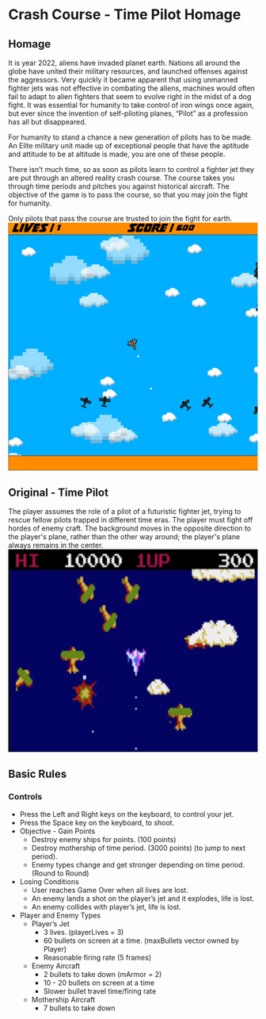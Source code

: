 # Crash Course - Time Pilot Homage

## Homage
It is year 2022, aliens have invaded planet earth. Nations all around the globe have united their military resources, and launched offenses against the aggressors. Very quickly it became apparent that using unmanned fighter jets was not effective in combating the aliens, machines would often fail to adapt to alien fighters that seem to evolve right in the midst of a dog fight. It was essential for humanity to take control of iron wings once again, but ever since the invention of self-piloting planes, “Pilot” as a profession has all but disappeared. 

For humanity to stand a chance a new generation of pilots has to be made. An Elite military unit  made up of exceptional people that have the aptitude and attitude to be at altitude is made, you are one of these people. 

There isn’t much time, so as soon as pilots learn to control a fighter jet they are put through an altered reality crash course. The course takes you through time periods and pitches you against historical aircraft.  The objective of the game is to pass the course, so that you may join the fight for humanity. 

Only pilots that pass the course are trusted to join the fight for earth.
![Screenshot](CrashCourse.png)

## Original - Time Pilot
The player assumes the role of a pilot of a futuristic fighter jet, trying to rescue fellow pilots trapped in different time eras. The player must fight off hordes of enemy craft. The background moves in the opposite direction to the player's plane, rather than the other way around; the player's plane always remains in the center.
![Screenshot](TimePilot.png)

## Basic Rules
### Controls
- Press the Left and Right keys on the keyboard, to control your jet. 
- Press the Space key on the keyboard, to shoot.
- Objective - Gain Points
  - Destroy enemy ships for points. (100 points)
  - Destroy mothership of time period. (3000 points) (to jump to next period).
  - Enemy types change and get stronger depending on time period.(Round to Round)
- Losing Conditions
  - User reaches Game Over when all lives are lost.
  - An enemy  lands a shot on the player’s jet and it explodes, life is lost. 
  - An enemy collides with player’s jet, life is lost.
- Player and Enemy Types
  - Player’s Jet
    - 3 lives. (playerLives = 3) 
    - 60 bullets on screen at a time. (maxBullets vector owned by Player)
    - Reasonable firing rate  (5 frames)
  - Enemy Aircraft
    - 2 bullets to take down (mArmor = 2)
    - 10 - 20 bullets on screen at a time
    - Slower bullet travel time/firing rate 
  - Mothership Aircraft 
    - 7 bullets to take down 

